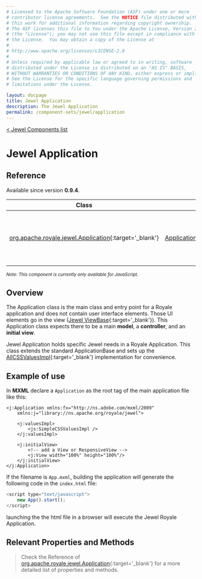 ```yaml
---
# Licensed to the Apache Software Foundation (ASF) under one or more
# contributor license agreements.  See the NOTICE file distributed with
# this work for additional information regarding copyright ownership.
# The ASF licenses this file to You under the Apache License, Version 2.0
# (the "License"); you may not use this file except in compliance with
# the License.  You may obtain a copy of the License at
# 
# http://www.apache.org/licenses/LICENSE-2.0
# 
# Unless required by applicable law or agreed to in writing, software
# distributed under the License is distributed on an "AS IS" BASIS,
# WITHOUT WARRANTIES OR CONDITIONS OF ANY KIND, either express or implied.
# See the License for the specific language governing permissions and
# limitations under the License.

layout: docpage
title: Jewel Application
description: The Jewel Application
permalink: /component-sets/jewel/application
---
```

[< Jewel Components list](component-sets/jewel)

# Jewel Application

## Reference

Available since version __0.9.4__.

| Class                 	    | Extends                           | Implements	                    |
|------------------------------	|----------------------------------	|---------------------------------  |
| [org.apache.royale.jewel.Application](https://royale.apache.org/asdoc/index.html#!org.apache.royale.jewel/Application){:target='_blank'} | [ApplicationBase](https://royale.apache.org/asdoc/index.html#!org.apache.royale.core/ApplicationBase){:target='_blank'} | [IStrand](https://royale.apache.org/asdoc/index.html#!org.apache.royale.core/IStrand){:target='_blank'}, [IParent](https://royale.apache.org/asdoc/index.html#!org.apache.royale.core/IParent){:target='_blank'}, [IEventDispatcher](https://royale.apache.org/asdoc/index.html#!org.apache.royale.events/IEventDispatcher){:target='_blank'}, [IInitialViewApplication](https://royale.apache.org/asdoc/index.html#!org.apache.royale.core/IInitialViewApplication){:target='_blank'}, [IPopUpHost](https://royale.apache.org/asdoc/index.html#!org.apache.royale.core/IPopUpHost){:target='_blank'}, [IPopUpHostParent](https://royale.apache.org/asdoc/index.html#!org.apache.royale.core/IPopUpHostParent){:target='_blank'}, [IRenderedObject](https://royale.apache.org/asdoc/index.html#!org.apache.royale.core/IRenderedObject){:target='_blank'} |

<sup>_Note: This component is currently only available for JavaScript._</sup>

## Overview

The Application class is the main class and entry point for a Royale application and does not contain user interface elements. Those UI elements go in the view ([Jewel ViewBase](https://royale.apache.org/asdoc/index.html#!org.apache.royale.jewel.supportClasses.view/ViewBase){:target='_blank'}). This Application class expects there to be a main __model__, a __controller__, and an __initial view__.

Jewel Application holds specific Jewel needs in a Royale Application. This class extends the standard ApplicationBase and sets up the [AllCSSValuesImpl](https://royale.apache.org/asdoc/index.html#!org.apache.royale.core/AllCSSValuesImpl){:target='_blank'} implementation for convenience.

## Example of use

In __MXML__ declare a `Application` as the root tag of the main application file like this:

```mxml
<j:Application xmlns:fx="http://ns.adobe.com/mxml/2009" 
	xmlns:j="library://ns.apache.org/royale/jewel">

    <j:valuesImpl>
		<js:SimpleCSSValuesImpl />
	</j:valuesImpl>

	<j:initialView>
		<!-- add a View or ResponsiveView -->
		<j:View width="100%" height="100%"/>
	</j:initialView>
</j:Application>
```

If the filename is `App.mxml`, building the application will generate the following code in the `index.html` file: 

```javascript
<script type="text/javascript">
	new App().start();
</script>
```

launching the the html file in a browser will execute the Jewel Royale Application.

## Relevant Properties and Methods

> Check the Reference of [org.apache.royale.jewel.Application](https://royale.apache.org/asdoc/index.html#!org.apache.royale.jewel/Application){:target='_blank'} for a more detailed list of properties and methods.

